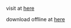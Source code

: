 visit at [here](https://phattisu.github.io/image-to-makecode-arcade-converter)

download offline at [here](https://github.com/phattisu/image-to-makecode-arcade-converter/releases/download/v0.2.3/img2makecodearcadeconverter.html)
